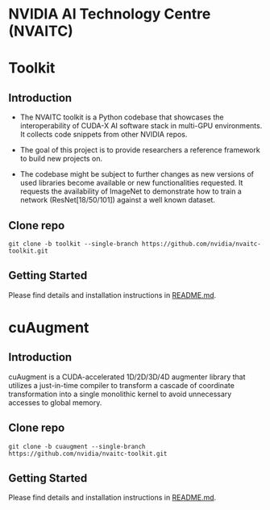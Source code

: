 **NVIDIA AI Technology Centre (NVAITC)**
===============

# Toolkit 

## Introduction

- The NVAITC toolkit is a Python codebase that showcases the interoperability of CUDA-X AI software stack in multi-GPU environments. It collects code snippets from other NVIDIA repos.

- The goal of this project is to provide researchers a reference framework to build new projects on.

- The codebase might be subject to further changes as new versions of used libraries become available or new functionalities requested. It requests the availability of ImageNet to demonstrate how to train a network (ResNet[18/50/101]) against a well known dataset.

## Clone repo

```
git clone -b toolkit --single-branch https://github.com/nvidia/nvaitc-toolkit.git
```


## Getting Started

Please find details and installation instructions in [README.md](https://github.com/NVIDIA/nvaitc-toolkit/blob/toolkit/README.md).


# cuAugment

## Introduction

cuAugment is a CUDA-accelerated 1D/2D/3D/4D augmenter library that utilizes a just-in-time compiler to transform a cascade of coordinate transformation into a single monolithic kernel to avoid unnecessary accesses to global memory.

## Clone repo

```
git clone -b cuaugment --single-branch https://github.com/nvidia/nvaitc-toolkit.git
```

## Getting Started

Please find details and installation instructions in [README.md](https://github.com/NVIDIA/nvaitc-toolkit/blob/cuaugment/README.md). 




